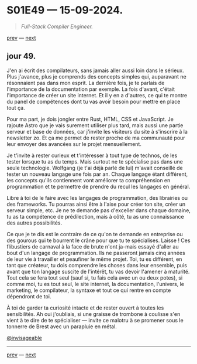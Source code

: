 # S01E49 — 15-09-2024.

> *Full-Stack Compiler Engineer.*

[prev](S01E48-14-09-2024.md) — [next](S01E01-29-07-2024.md)

## jour 49.

J'en ai écrit des compilateurs, sans jamais aller aussi loin dans le sérieux. Plus j'avance, plus je comprends des concepts simples qui, auparavant ne résonnaient pas dans mon esprit. La dernière fois, je te parlais de l'importance de la documentation par exemple. La fois d'avant, c'était l'importance de créer un site internet. Et il y en a d'autres, ce qui te montre du panel de compétences dont tu vas avoir besoin pour mettre en place tout ça.    

Pour ma part, je dois jongler entre Rust, HTML, CSS et JavaScript. Je rajoute Astro que je vais surement utiliser plus tard, mais aussi une partie serveur et base de données, car j'invite les visiteurs du site à s'inscrire à la newsletter zo. Et ça me permet de rester proche de ma communauté pour leur envoyer des avancées sur le projet mensuellement.    

Je t'invite à rester curieux et t'intéresser à tout type de technos, de les tester lorsque tu as du temps. Mais surtout ne te spécialise pas dans une seule technologie. Wolfgang (je t'ai déjà parlé de lui) m'avait conseillé de tester un nouveau langage une fois par an. Chaque langage étant différent, les concepts qu'ils contiennent vont améliorer ta compréhension en programmation et te permettre de prendre du recul les langages en général.   

Libre à toi de le faire avec les langages de programmation, des librairies ou des frameworks. Tu pourras ainsi être à l'aise pour créer ton site, créer un serveur simple, etc. Je ne te demande pas d'exceller dans chaque domaine, tu as ta compétence de prédilection, mais à côté, tu as une connaissance des autres possibilités.    

Ce que je te dis est le contraire de ce qu'on te demande en entreprise ou des gourous qui te bourrent le crâne pour que tu te spécialises. Laisse ! Ces flibustiers de carnaval à la face de brute n'ont ja-mais essayé d'aller au bout d'un langage de programmation. Ils ne passeront jamais cinq années de leur vie à travailler et peaufiner le même projet. Toi, tu es différent, en tant que créateur, tu dois comprendre les choses dans leur ensemble, puis avant que ton langage suscite de l'intérêt, tu vas devoir l'amener à maturité. Tout cela se fera tout seul (sauf si, tu fais cela avec un ou deux potes), si comme moi, tu es tout seul, le site internet, la documentation, l'univers, le marketing, le compilateur, la syntaxe et tout ce qui rentre en compte dépendront de toi.   

À toi de garder ta curiosité intacte et de rester ouvert à toutes les sensibilités. Ah oui j'oubliais, si une graisse de trombone à coulisse s'en vient à te dire de te spécialiser — invite ce malotru à se promener sous le tonnerre de Brest avec un parapluie en métal.   

[@invisageable](https://twitter.com/invisageable)   

---

[prev](S01E48-14-09-2024.md) — [next](S01E01-29-07-2024.md)   
